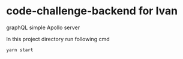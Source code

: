 # code-challenge-backend for Ivan

graphQL simple Apollo server

In this project directory run following cmd

`yarn start`
